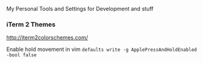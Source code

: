 My Personal Tools and Settings for Development and stuff

### iTerm 2 Themes
http://iterm2colorschemes.com/


Enable hold movement in vim
`defaults write -g ApplePressAndHoldEnabled -bool false`
